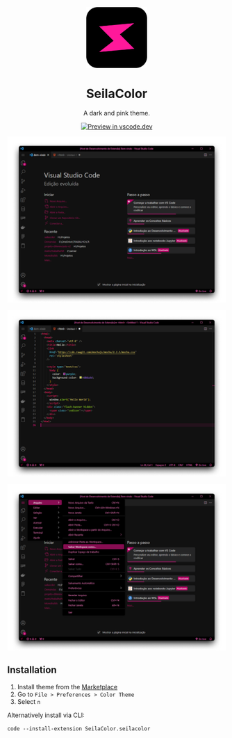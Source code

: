 <div align="center">

<img src="https://raw.githubusercontent.com/meunik/seilacolor/master/icon.png" width="140" />

# SeilaColor

A dark and pink theme.

[![Preview in vscode.dev](https://img.shields.io/badge/preview%20in-vscode.dev-blue)](https://vscode.dev/editor/theme/seilacolor)

![preview-dark](https://raw.githubusercontent.com/meunik/seilacolor/master/Captura1.png)

![preview-dark](https://raw.githubusercontent.com/meunik/seilacolor/master/Captura2.png)

![preview-dark](https://raw.githubusercontent.com/meunik/seilacolor/master/Captura3.png)

</div>

## Installation

1. Install theme from the [Marketplace](https://marketplace.visualstudio.com/items?itemName=SeilaColor.seilacolor)
2. Go to `File > Preferences > Color Theme`
3. Select `n`

Alternatively install via CLI:
```
code --install-extension SeilaColor.seilacolor
```